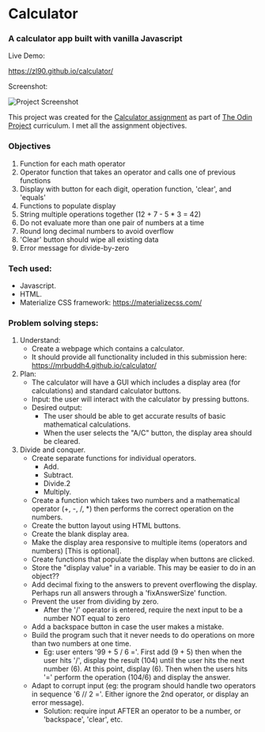 # Calculator
### A calculator app built with vanilla Javascript

Live Demo: 

https://zl90.github.io/calculator/

Screenshot:

![Project Screenshot](https://zl90.github.io/calculator/project-screenshot.png)

This project was created for the [Calculator assignment](https://www.theodinproject.com/paths/foundations/courses/foundations/lessons/calculator) as part of [The Odin Project](https://www.theodinproject.com) curriculum. I met all the assignment objectives.

### Objectives

1. Function for each math operator
2. Operator function that takes an operator and calls one of previous functions
3. Display with button for each digit, operation function, 'clear', and 'equals'
4. Functions to populate display
5. String multiple operations together (12 + 7 - 5 * 3 = 42)
6. Do not evaluate more than one pair of numbers at a time
7. Round long decimal numbers to avoid overflow
8. 'Clear' button should wipe all existing data
9. Error message for divide-by-zero

### Tech used:

- Javascript.
- HTML.
- Materialize CSS framework: https://materializecss.com/

### Problem solving steps:
1) Understand:
    - Create a webpage which contains a calculator.
    - It should provide all functionality included in this submission here: https://mrbuddh4.github.io/calculator/
2) Plan:
    - The calculator will have a GUI which includes a display area (for calculations) and standard calculator buttons.
    - Input: the user will interact with the calculator by pressing buttons.
    - Desired output:
        - The user should be able to get accurate results of basic mathematical calculations.
        - When the user selects the "A/C" button, the display area should be cleared.
3) Divide and conquer.
    - Create separate functions for individual operators.
        - Add.
        - Subtract.
        - Divide.2
        - Multiply.
    - Create a function which takes two numbers and a mathematical operator (+, -, /, *) then performs the correct operation on the numbers.
    - Create the button layout using HTML buttons.
    - Create the blank display area.
    - Make the display area responsive to multiple items (operators and numbers) [This is optional].
    - Create functions that populate the display when buttons are clicked.
    - Store the "display value" in a variable. This may be easier to do in an object??
    - Add decimal fixing to the answers to prevent overflowing the display. Perhaps run all answers through a 'fixAnswerSize' function.
    - Prevent the user from dividing by zero.
        - After the '/' operator is entered, require the next input to be a number NOT equal to zero
    - Add a backspace button in case the user makes a mistake.
    - Build the program such that it never needs to do operations on more than two numbers at one time.
        - Eg: user enters '99 + 5 / 6 ='. First add (9 + 5) then when the user hits '/', display the result (104) until the user hits the next number (6). At this point, display (6). Then when the users hits '=' perform the operation (104/6) and display the answer.
    - Adapt to corrupt input (eg: the program should handle two operators in sequence '6 // 2 ='. Either ignore the 2nd operator, or display an error message).
        - Solution: require input AFTER an operator to be a number, or 'backspace', 'clear', etc.

